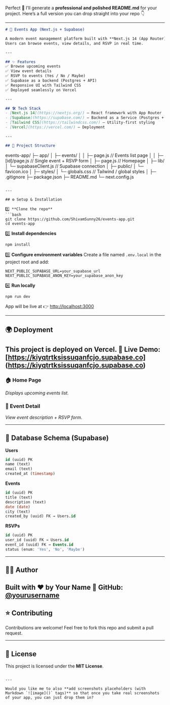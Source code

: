 Perfect 🚀 I’ll generate a **professional and polished README.md** for your project.
Here’s a full version you can drop straight into your repo 👇

---

```markdown
# 🎉 Events App (Next.js + Supabase)

A modern event management platform built with **Next.js 14 (App Router)**, **Supabase (Postgres + Auth)**, and **Tailwind CSS**.  
Users can browse events, view details, and RSVP in real time.

---

## ✨ Features
✅ Browse upcoming events  
✅ View event details  
✅ RSVP to events (Yes / No / Maybe)  
✅ Supabase as a backend (Postgres + API)  
✅ Responsive UI with Tailwind CSS  
✅ Deployed seamlessly on Vercel  

---

## 🛠 Tech Stack
- [Next.js 14](https://nextjs.org/) – React framework with App Router
- [Supabase](https://supabase.com/) – Backend as a Service (Postgres + Auth + API)
- [Tailwind CSS](https://tailwindcss.com/) – Utility-first styling
- [Vercel](https://vercel.com/) – Deployment

---

## 📂 Project Structure
```

events-app/
 ├─ app/
 │   ├─ events/
 │   │   ├─ page.js       // Events list page
 │   │   ├─ [id]/page.js  // Single event + RSVP form
 │   ├─ page.js           // Homepage
 │
 ├─ lib/
 │   └─ supabaseClient.js // Supabase connection
 │
 ├─ public/
 │   └─ favicon.ico
 │
 ├─ styles/
 │   └─ globals.css       // Tailwind / global styles
 │
 ├─ .gitignore
 ├─ package.json
 ├─ README.md
 └─ next.config.js


````

---

## ⚙️ Setup & Installation

1️⃣ **Clone the repo**
```bash
git clone https://github.com/ShivamSunny26/events-app.git
cd events-app
````

2️⃣ **Install dependencies**

```bash
npm install
```

3️⃣ **Configure environment variables**
Create a file named `.env.local` in the project root and add:

```env
NEXT_PUBLIC_SUPABASE_URL=your_supabase_url
NEXT_PUBLIC_SUPABASE_ANON_KEY=your_supabase_anon_key
```

4️⃣ **Run locally**

```bash
npm run dev
```

App will be live at 👉 [http://localhost:3000](http://localhost:3000)

---

## 🌍 Deployment

This project is deployed on **Vercel**.
🔗 Live Demo: [https://kiyqtrtksissuqanfcjo.supabase.co]
(https://kiyqtrtksissuqanfcjo.supabase.co)
---


### 🏠 Home Page

*Displays upcoming events list.*

### 📅 Event Detail

*View event description + RSVP form.*

---

## 📖 Database Schema (Supabase)

**Users**

```sql
id (uuid) PK
name (text)
email (text)
created_at (timestamp)
```

**Events**

```sql
id (uuid) PK
title (text)
description (text)
date (date)
city (text)
created_by (uuid) FK → Users.id
```

**RSVPs**

```sql
id (uuid) PK
user_id (uuid) FK → Users.id
event_id (uuid) FK → Events.id
status (enum: 'Yes', 'No', 'Maybe')
```

---

## 👨‍💻 Author

Built with ❤️ by **Your Name**
🔗 GitHub: [@yourusername](https://github.com/ShivamSunny26)
---

## ⭐ Contributing

Contributions are welcome! Feel free to fork this repo and submit a pull request.

---

## 📜 License

This project is licensed under the **MIT License**.

```

---

Would you like me to also **add screenshots placeholders (with Markdown `![image]()` tags)** so that once you take real screenshots of your app, you can just drop them in?
```
